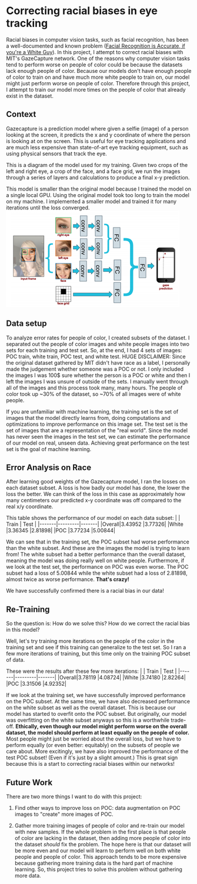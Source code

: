 # Correcting racial biases in eye tracking
Racial biases in computer vision tasks, such as facial recognition, has been a well-documented and known problem ([Facial Recognition is Accurate, if you're a White Guy](https://www.nytimes.com/2018/02/09/technology/facial-recognition-race-artificial-intelligence.html)). In this project, I attempt to correct racial biases with MIT's GazeCapture network. One of the reasons why computer vision tasks tend to perform worse on people of color could be because the datasets lack enough people of color. Because our models don't have enough people of color to train on and have much more white people to train on, our model might just perform worse on people of color. Therefore through this project, I attempt to train our model more times on the people of color that already exist in the dataset.

## Context
Gazecapture is a prediction model where given a selfie (image) of a person looking at the screen, it predicts the x and y coordinate of where the person is looking at on the screen. This is useful for eye tracking applications and are much less expensive than state-of-art eye tracking equipment, such as using physical sensors that track the eye.

This is a diagram of the model used for my training. Given two crops of the left and right eye, a crop of the face, and a face grid, we run the images through a series of layers and calculations to produce a final x-y prediction.

This model is smaller than the original model because I trained the model on a single local GPU. Using the original model took too long to train the model on my machine. I implemented a smaller model and trained it for many iterations until the loss converged.
![gazecapture model](./res/gazecapture-model.png)


## Data setup
To analyze error rates for people of color, I created subsets of the dataset. I separated out the people of color images and white people images into two sets for each training and test set. So, at the end, I had 4 sets of images: POC train, white train, POC test, and white test. HUGE DISCLAIMER: Since the original dataset gathered by MIT didn't have race as a label, I personally made the judgement whether someone was a POC or not. I only included the images I was 100$ sure whether the person is a POC or white and then I left the images I was unsure of outside of the sets. I manually went through all of the images and this process took many, many hours. The people of color took up ~30% of the dataset, so ~70% of all images were of white people.

If you are unfamiliar with machine learning, the training set is the set of images that the model directly learns from, doing computations and optimizations to improve performance on this image set. The test set is the set of images that are a representation of the "real world". Since the model has never seen the images in the test set, we can estimate the performance of our model on real, unseen data. Achieving great performance on the test set is the goal of machine learning.


## Error Analysis on Race
After learning good weights of the Gazecapture model, I ran the losses on each dataset subset. A loss is how badly our model has done, the lower the loss the better. We can think of the loss in this case as approximately how many centimeters our predicted x-y coordinate was off compared to the real x/y coordinate.

This table shows the performance of our model on each data subset:
|       | Train   | Test  |
|-------|---------|-------|
|Overall|3.43952  |3.77326|
|White  |3.36345  |2.81898|
|POC    |3.77234  |5.00844|

We can see that in the training set, the POC subset had worse performance than the white subset. And these are the images the model is trying to learn from! The white subset had a better performance than the overall dataset, meaning the model was doing really well on white people. Furthermore, if we look at the test set, the performance on POC was even worse. The POC subset had a loss of 5.00844 while the white subset had a loss of 2.81898, almost twice as worse performance. **That's crazy!**

We have successfully confirmed there is a racial bias in our data!


## Re-Training
So the question is: How do we solve this? How do we correct the racial bias in this model?

Well, let's try training more iterations on the people of the color in the training set and see if this training can generalize to the test set. So I ran a few more iterations of training, but this time only on the training POC subset of data.

These were the results after these few more iterations:
|       | Train   | Test  |
|-------|---------|-------|
|Overall|3.78119  |4.08724|
|White  |3.74180  |2.82264|
|POC    |3.31506  |4.92352|

If we look at the training set, we have successfully improved performance on the POC subset. At the same time, we have also decreased performance on the white subset as well as the overall dataset. This is because our model has started to overfit onto the POC subset. But originally, our model was overfitting on the white subset anyways so this is a worthwhile trade-off. **Ethically, even though our model might perform worse on the overall dataset, the model should perform at least equally on the people of color.** Most people might just be worried about the overall loss, but we have to perform equally (or even better: equitably) on the subsets of people we care about. More excitingly, we have also improved the performance of the test POC subset! (Even if it's just by a slight amount.) This is great sign because this is a start to correcting racial biases within our networks!

## Future Work
There are two more things I want to do with this project:
1. Find other ways to improve loss on POC: data augmentation on POC images to "create" more images of POC.

2. Gather more training images of people of color and re-train our model with new samples. If the whole problem in the first place is that people of color are lacking in the dataset, then adding more people of color into the dataset *should* fix the problem. The hope here is that our dataset will be more even and our model will learn to perform well on both white people and people of color. This approach tends to be more expensive because gathering more training data is the hard part of machine learning. So, this project tries to solve this problem without gathering more data.
